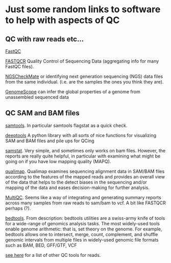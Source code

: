 # Just some random links to software to help with aspects of QC

## QC with raw reads etc...
[FastQC](https://www.bioinformatics.babraham.ac.uk/projects/fastqc/)

[FASTQCR](http://www.sthda.com/english/rpkgs/fastqcr/) Quality Control of Sequencing Data (aggregating info for many FastQC files).

[NGSCheckMate](https://github.com/parklab/NGSCheckMate) or identifying next generation sequencing (NGS) data files from the same individual.  (i.e. are the samples the ones you think they are).

[GenomeScope](https://github.com/schatzlab/genomescope) can infer the global properties of a genome from unassembled sequenced data


## QC SAM and BAM files
[samtools](http://www.htslib.org/). In particular samtools flagstat as a quick check.

[deeptools](https://deeptools.readthedocs.io/en/latest/) A python library with all sorts of nice functions for visualizing SAM and BAM files and pile ups for QCing

[samstat](http://samstat.sourceforge.net/). Very simple, and sometimes only works on bam files. However, the reports are really quite helpful, in particular with examining what might be going on if you have low mapping quality (MAPQ).

[qualimap](http://qualimap.bioinfo.cipf.es/). Qualimap examines sequencing alignment data in SAM/BAM files according to the features of the mapped reads and provides an overall view of the data that helps to the detect biases in the sequencing and/or mapping of the data and eases decision-making for further analysis. 

[MultiQC](https://github.com/ewels/MultiQC). Seems like a way of integrating and generating summary reports across many samples from raw reads to sam/bam to vcf. A bit like FASTQCR perhaps (?). 

[bedtools](https://github.com/arq5x/bedtools2). From description: bedtools utilities are a swiss-army knife of tools for a wide-range of genomics analysis tasks. The most widely-used tools enable genome arithmetic: that is, set theory on the genome. For example, bedtools allows one to intersect, merge, count, complement, and shuffle genomic intervals from multiple files in widely-used genomic file formats such as BAM, BED, GFF/GTF, VCF

[see here](https://omictools.com/quality-control6-category) for a list of other QC tools for reads.

